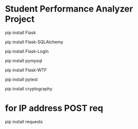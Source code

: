 # Student Performance Analyzer Project
pip install Flask

pip install Flask-SQLAlchemy

pip install Flask-Login

pip install pymysql

pip install Flask-WTF

pip install pytest

pip install cryptography

# for IP address POST req
pip install requests